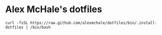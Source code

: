 Alex McHale's dotfiles
======================

    curl -fsSL https://raw.github.com/alexmchale/dotfiles/bin/.install-dotfiles | /bin/bash
